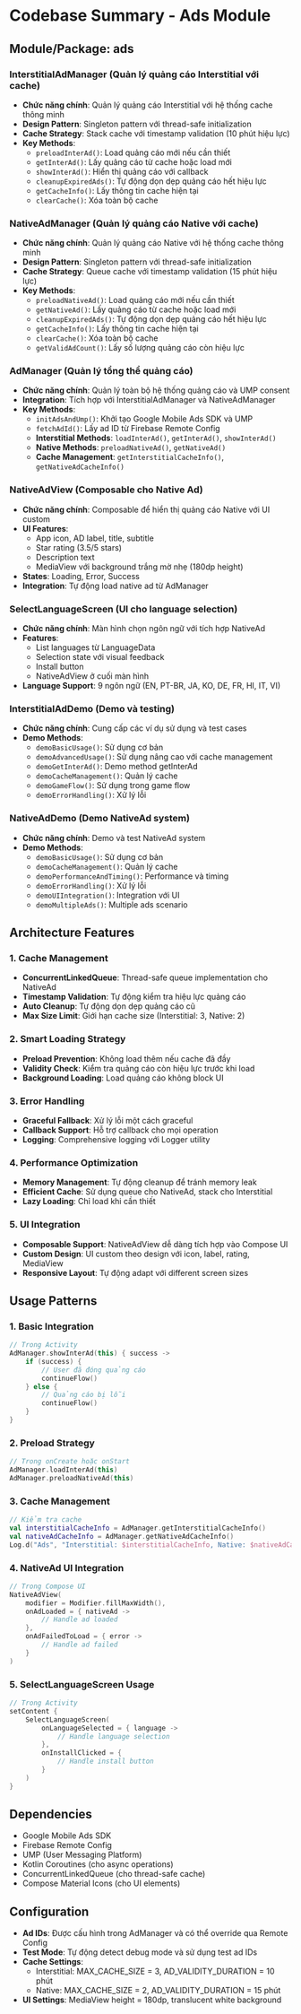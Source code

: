 # Codebase Summary - Ads Module

## Module/Package: ads

### InterstitialAdManager (Quản lý quảng cáo Interstitial với cache)
- **Chức năng chính**: Quản lý quảng cáo Interstitial với hệ thống cache thông minh
- **Design Pattern**: Singleton pattern với thread-safe initialization
- **Cache Strategy**: Stack cache với timestamp validation (10 phút hiệu lực)
- **Key Methods**:
  - `preloadInterAd()`: Load quảng cáo mới nếu cần thiết
  - `getInterAd()`: Lấy quảng cáo từ cache hoặc load mới
  - `showInterAd()`: Hiển thị quảng cáo với callback
  - `cleanupExpiredAds()`: Tự động dọn dẹp quảng cáo hết hiệu lực
  - `getCacheInfo()`: Lấy thông tin cache hiện tại
  - `clearCache()`: Xóa toàn bộ cache

### NativeAdManager (Quản lý quảng cáo Native với cache)
- **Chức năng chính**: Quản lý quảng cáo Native với hệ thống cache thông minh
- **Design Pattern**: Singleton pattern với thread-safe initialization
- **Cache Strategy**: Queue cache với timestamp validation (15 phút hiệu lực)
- **Key Methods**:
  - `preloadNativeAd()`: Load quảng cáo mới nếu cần thiết
  - `getNativeAd()`: Lấy quảng cáo từ cache hoặc load mới
  - `cleanupExpiredAds()`: Tự động dọn dẹp quảng cáo hết hiệu lực
  - `getCacheInfo()`: Lấy thông tin cache hiện tại
  - `clearCache()`: Xóa toàn bộ cache
  - `getValidAdCount()`: Lấy số lượng quảng cáo còn hiệu lực

### AdManager (Quản lý tổng thể quảng cáo)
- **Chức năng chính**: Quản lý toàn bộ hệ thống quảng cáo và UMP consent
- **Integration**: Tích hợp với InterstitialAdManager và NativeAdManager
- **Key Methods**:
  - `initAdsAndUmp()`: Khởi tạo Google Mobile Ads SDK và UMP
  - `fetchAdId()`: Lấy ad ID từ Firebase Remote Config
  - **Interstitial Methods**: `loadInterAd()`, `getInterAd()`, `showInterAd()`
  - **Native Methods**: `preloadNativeAd()`, `getNativeAd()`
  - **Cache Management**: `getInterstitialCacheInfo()`, `getNativeAdCacheInfo()`

### NativeAdView (Composable cho Native Ad)
- **Chức năng chính**: Composable để hiển thị quảng cáo Native với UI custom
- **UI Features**: 
  - App icon, AD label, title, subtitle
  - Star rating (3.5/5 stars)
  - Description text
  - MediaView với background trắng mờ nhẹ (180dp height)
- **States**: Loading, Error, Success
- **Integration**: Tự động load native ad từ AdManager

### SelectLanguageScreen (UI cho language selection)
- **Chức năng chính**: Màn hình chọn ngôn ngữ với tích hợp NativeAd
- **Features**: 
  - List languages từ LanguageData
  - Selection state với visual feedback
  - Install button
  - NativeAdView ở cuối màn hình
- **Language Support**: 9 ngôn ngữ (EN, PT-BR, JA, KO, DE, FR, HI, IT, VI)

### InterstitialAdDemo (Demo và testing)
- **Chức năng chính**: Cung cấp các ví dụ sử dụng và test cases
- **Demo Methods**:
  - `demoBasicUsage()`: Sử dụng cơ bản
  - `demoAdvancedUsage()`: Sử dụng nâng cao với cache management
  - `demoGetInterAd()`: Demo method getInterAd
  - `demoCacheManagement()`: Quản lý cache
  - `demoGameFlow()`: Sử dụng trong game flow
  - `demoErrorHandling()`: Xử lý lỗi

### NativeAdDemo (Demo NativeAd system)
- **Chức năng chính**: Demo và test NativeAd system
- **Demo Methods**:
  - `demoBasicUsage()`: Sử dụng cơ bản
  - `demoCacheManagement()`: Quản lý cache
  - `demoPerformanceAndTiming()`: Performance và timing
  - `demoErrorHandling()`: Xử lý lỗi
  - `demoUIIntegration()`: Integration với UI
  - `demoMultipleAds()`: Multiple ads scenario

## Architecture Features

### 1. Cache Management
- **ConcurrentLinkedQueue**: Thread-safe queue implementation cho NativeAd
- **Timestamp Validation**: Tự động kiểm tra hiệu lực quảng cáo
- **Auto Cleanup**: Tự động dọn dẹp quảng cáo cũ
- **Max Size Limit**: Giới hạn cache size (Interstitial: 3, Native: 2)

### 2. Smart Loading Strategy
- **Preload Prevention**: Không load thêm nếu cache đã đầy
- **Validity Check**: Kiểm tra quảng cáo còn hiệu lực trước khi load
- **Background Loading**: Load quảng cáo không block UI

### 3. Error Handling
- **Graceful Fallback**: Xử lý lỗi một cách graceful
- **Callback Support**: Hỗ trợ callback cho mọi operation
- **Logging**: Comprehensive logging với Logger utility

### 4. Performance Optimization
- **Memory Management**: Tự động cleanup để tránh memory leak
- **Efficient Cache**: Sử dụng queue cho NativeAd, stack cho Interstitial
- **Lazy Loading**: Chỉ load khi cần thiết

### 5. UI Integration
- **Composable Support**: NativeAdView dễ dàng tích hợp vào Compose UI
- **Custom Design**: UI custom theo design với icon, label, rating, MediaView
- **Responsive Layout**: Tự động adapt với different screen sizes

## Usage Patterns

### 1. Basic Integration
```kotlin
// Trong Activity
AdManager.showInterAd(this) { success ->
    if (success) {
        // User đã đóng quảng cáo
        continueFlow()
    } else {
        // Quảng cáo bị lỗi
        continueFlow()
    }
}
```

### 2. Preload Strategy
```kotlin
// Trong onCreate hoặc onStart
AdManager.loadInterAd(this)
AdManager.preloadNativeAd(this)
```

### 3. Cache Management
```kotlin
// Kiểm tra cache
val interstitialCacheInfo = AdManager.getInterstitialCacheInfo()
val nativeAdCacheInfo = AdManager.getNativeAdCacheInfo()
Log.d("Ads", "Interstitial: $interstitialCacheInfo, Native: $nativeAdCacheInfo")
```

### 4. NativeAd UI Integration
```kotlin
// Trong Compose UI
NativeAdView(
    modifier = Modifier.fillMaxWidth(),
    onAdLoaded = { nativeAd ->
        // Handle ad loaded
    },
    onAdFailedToLoad = { error ->
        // Handle ad failed
    }
)
```

### 5. SelectLanguageScreen Usage
```kotlin
// Trong Activity
setContent {
    SelectLanguageScreen(
        onLanguageSelected = { language ->
            // Handle language selection
        },
        onInstallClicked = {
            // Handle install button
        }
    )
}
```

## Dependencies
- Google Mobile Ads SDK
- Firebase Remote Config
- UMP (User Messaging Platform)
- Kotlin Coroutines (cho async operations)
- ConcurrentLinkedQueue (cho thread-safe cache)
- Compose Material Icons (cho UI elements)

## Configuration
- **Ad IDs**: Được cấu hình trong AdManager và có thể override qua Remote Config
- **Test Mode**: Tự động detect debug mode và sử dụng test ad IDs
- **Cache Settings**: 
  - Interstitial: MAX_CACHE_SIZE = 3, AD_VALIDITY_DURATION = 10 phút
  - Native: MAX_CACHE_SIZE = 2, AD_VALIDITY_DURATION = 15 phút
- **UI Settings**: MediaView height = 180dp, translucent white background 